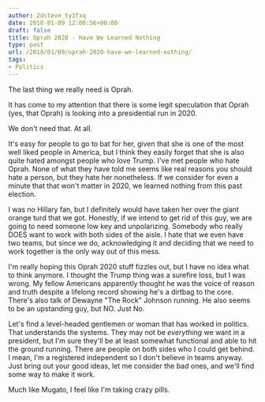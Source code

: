 ```yaml
---
author: 2dsteve_ty3fxq
date: 2018-01-09 12:00:56+00:00
draft: false
title: Oprah 2020 - Have We Learned Nothing
type: post
url: /2018/01/09/oprah-2020-have-we-learned-nothing/
tags:
- Politics
---
```


The last thing we really need is Oprah.

It has come to my attention that there is some legit speculation that Oprah (yes, that Oprah) is looking into a presidential run in 2020.

We don't need that. At all.

It's easy for people to go to bat for her, given that she is one of the most well liked people in America, but I think they easily forget that she is also quite hated amongst people who love Trump. I've met people who hate Oprah. None of what they have told me seems like real reasons you should hate a person, but they hate her nonetheless. If we consider for even a minute that that won't matter in 2020, we learned nothing from this past election.

I was no Hillary fan, but I definitely would have taken her over the giant orange turd that we got. Honestly, if we intend to get rid of this guy, we are going to need someone low key and unpolarizing. Somebody who really DOES want to work with both sides of the aisle. I hate that we even have two teams, but since we do, acknowledging it and deciding that we need to work together is the only way out of this mess.

I'm really hoping this Oprah 2020 stuff fizzles out, but I have no idea what to think anymore. I thought the Trump thing was a surefire loss, but I was wrong. My fellow Americans apparently thought he was the voice of reason and truth despite a lifelong record showing he's a dirtbag to the core. There's also talk of Dewayne "The Rock" Johnson running. He also seems to be an upstanding guy, but NO. Just No.

Let's find a level-headed gentlemen or woman that has worked in politics. That understands the systems. They may not be _everything_ we want in a president, but I'm sure they'll be at least somewhat functional and able to hit the ground running. There are people on both sides who I could get behind. I mean, I'm a registered independent so I don't believe in teams anyway. Just bring out your good ideas, let me consider the bad ones, and we'll find some way to make it work.

Much like Mugato, I feel like I'm taking crazy pills.
